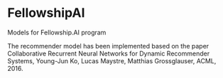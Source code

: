 # FellowshipAI
Models for Fellowship.AI program

The recommender model has been implemented based on the paper 
Collaborative Recurrent Neural Networks for Dynamic Recommender Systems, Young-Jun Ko, Lucas Maystre, Matthias Grossglauser, ACML, 2016.
